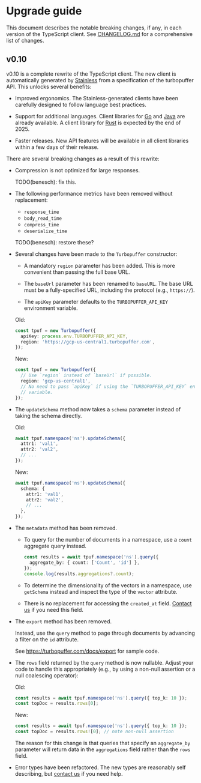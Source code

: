 # Upgrade guide

This document describes the notable breaking changes, if any, in each version of
the TypeScript client. See [CHANGELOG.md](./CHANGELOG.md) for a comprehensive
list of changes.

## v0.10

v0.10 is a complete rewrite of the TypeScript client. The new client is
automatically generated by [Stainless](https://www.stainless.com/) from
a specification of the turbopuffer API. This unlocks several benefits:

  * Improved ergonomics. The Stainless-generated clients have been carefully
    designed to follow language best practices.

  * Support for additional languages. Client libraries for
    [Go](https://github.com/turbopuffer/turbopuffer-go) and
    [Java](https://github.com/turbopuffer/turbopuffer-java) are already
    available. A client library for
    [Rust](https://github.com/turbopuffer/turbopuffer-rust) is expected by
    the end of 2025.

  * Faster releases. New API features will be available in all client libraries
    within a few days of their release.

There are several breaking changes as a result of this rewrite:

- Compression is not optimized for large responses.

  TODO(benesch): fix this.

- The following performance metrics have been removed without replacement:

  - `response_time`
  - `body_read_time`
  - `compress_time`
  - `deserialize_time`

  TODO(benesch): restore these?

- Several changes have been made to the `Turbopuffer` constructor:

  - A mandatory `region` parameter has been added. This is more convenient
    than passing the full base URL.

  - The `baseUrl` parameter has been renamed to `baseURL`. The base URL must
    be a fully-specified URL, including the protocol (e.g., `https://`).

  - The `apiKey` parameter defaults to the `TURBOPUFFER_API_KEY` environment
    variable.

  Old:

  ```ts
  const tpuf = new Turbopuffer({
    apiKey: process.env.TURBOPUFFER_API_KEY,
    region: 'https://gcp-us-central1.turbopuffer.com',
  });
  ```

  New:

  ```ts
  const tpuf = new Turbopuffer({
    // Use `region` instead of `baseUrl` if possible.
    region: 'gcp-us-central1',
    // No need to pass `apiKey` if using the `TURBOPUFFER_API_KEY` environment
    // variable.
  });
  ```

- The `updateSchema` method now takes a `schema` parameter instead of
  taking the schema directly.

  Old:

  ```ts
  await tpuf.namespace('ns').updateSchema({
    attr1: 'val1',
    attr2: 'val2',
    // ...
  });
  ```

  New:

  ```ts
  await tpuf.namespace('ns').updateSchema({
    schema: {
      attr1: 'val1',
      attr2: 'val2',
      // ...
    },
  });
  ```

- The `metadata` method has been removed.

  - To query for the number of documents in a namespace, use a `count` aggregate
    query instead.

    ```ts
    const results = await tpuf.namespace('ns').query({
      aggregate_by: { count: ['Count', 'id'] },
    });
    console.log(results.aggregations?.count);
    ```

  - To determine the dimensionality of the vectors in a namespace, use
    `getSchema` instead and inspect the type of the `vector` attribute.

  - There is no replacement for accessing the `created_at` field. [Contact us]
    if you need this field.

- The `export` method has been removed.

  Instead, use the `query` method to page through documents by advancing a
  filter on the `id` attribute.

  See <https://turbopuffer.com/docs/export> for sample code.

- The `rows` field returned by the `query` method is now nullable. Adjust your
  code to handle this appropriately (e.g., by using a non-null assertion or a
  null coalescing operator):

  Old:

  ```ts
  const results = await tpuf.namespace('ns').query({ top_k: 10 });
  const topDoc = results.rows[0];
  ```

  New:

  ```ts
  const results = await tpuf.namespace('ns').query({ top_k: 10 });
  const topDoc = results.rows![0]; // note non-null assertion
  ```

  The reason for this change is that queries that specify an `aggregate_by`
  parameter will return data in the `aggregations` field rather than the
  `rows` field.

- Error types have been refactored. The new types are reasonably self
  describing, but [contact us] if you need help.

[contact us]: https://turbopuffer.com/contact
